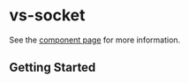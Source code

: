 vs-socket
================

See the [component page](http://votingsystem.github.io/vs-socket) for more information.

## Getting Started

